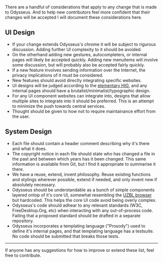 There are a handful of considerations that apply to any change that is made to Odysseus. And to help new contributors feel more confident that their changes will be accepted I will document these considerations here.

## UI Design

* If your change extends Odysseus's chrome it will be subject to rigurous discussion. Adding further UI complexity to it should be avoided.
* On the otherhand adding new gestures, autocompleters, or internal pages will likely be accepted quickly. Adding new menuitems will involve some discussion, but will probably also be accepted fairly quickly.
* If a new feature involves sending information over the Internet, the privacy implications of it must be considered.
* New features should avoid directly integrating specific websites.
* UI designs will be judged according to the [elementary HIG](https://elementary.io/docs/human-interface-guidelines), and any internal pages should have a brutalist/minimalist/typographic design.
* For any UI component websites can integrate into, designs that allow multiple sites to integrate into it should be preferred. This is an attempt to minimize the push towards central services.
* Thought should be given to how not to require maintainance effort from the user.

## System Design

* Each file should contain a header comment describing why it's there and what it does.
* The copyright notice in each file should state who has changed a file in the past and between which years has it been changed. This same information is available from Git, but I find it appropriate to summarise it there.
* We have a reuse, extend, invent philosophy. Reuse existing functions and stylings wherever possible, extend if needed, and only invent new if absolutely necessary.
* Odysseus should be understandable as a bunch of simple components layered ontop of it's core UI, somewhat resembling the [UZBL browser](https://www.uzbl.org/) but hardcoded. This helps the core UI code avoid being overly complex.
* Odysseus's code should adhear to any relevant standards (W3C, FreeDesktop.Org, etc) when interacting with any out-of-process code. Failing that a proposed standard should be drafted in a separate repository.
* Odysseus incorporates a templating language ("Prosody") used to define it's internal pages, and that templating language has a testsuite. No code should be submitted that breaks those tests.

---

If anyone has any suggestions for how to improve or extend these list, feel free to contribute.
